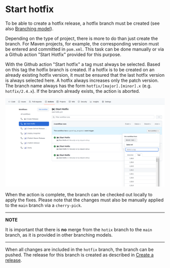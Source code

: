 # Start hotfix

To be able to create a hotfix release, a hotfix branch must be created (see also [Branching model](branching-model.md#hotfix)).

Depending on the type of project, there is more to do than just create the branch. For Maven projects, for example, the corresponding version must be entered and committed in `pom.xml`. This task can be done manually or via a Github action "Start Hotfix" provided for this purpose.

With the Github action "Start hotfix" a tag must always be selected. Based on this tag the hotfix branch is created. If a hotfix is to be created on an already existing hotfix version, it must be ensured that the last hotfix version is always selected here. A hotfix always increases only the patch version. The branch name always has the form `hotfix/[major].[minor].x` (e.g. `hotfix/2.4.x`). If the branch already exists, the action is aborted.

![GitHub manage access](assets/images/github-start-hotfix.png)

When the action is complete, the branch can be checked out locally to apply the fixes. Please note that the changes must also be manually applied to the `main` branch via a `cherry-pick`.

---
**NOTE**

It is important that there is **no** merge from the `hotix` branch to the `main` branch, as it is provided in other branching models.

---

When all changes are included in the `hotfix` branch, the branch can be pushed. The release for this branch is created as described in [Create a release](index.md#create-a-release).